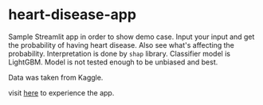 # heart-disease-app

Sample Streamlit app in order to show demo case. Input your input and get the probability of having heart disease. Also see what's affecting the probability. Interpretation is done by `shap` library. Classifier model is LightGBM. Model is not tested enough to be unbiased and best.

Data was taken from Kaggle.

visit [here] to experience the app.

[here]: https://share.streamlit.io/huseyn-guliyev/heart-disease-app/main/application.py
